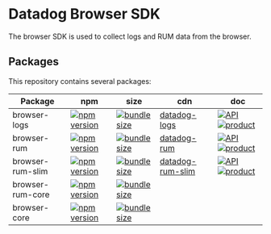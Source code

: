 # Datadog Browser SDK

The browser SDK is used to collect logs and RUM data from the browser.

## Packages

This repository contains several packages:

| Package          | npm                      | size                     | cdn                    | doc                                 |
| ---------------- | ------------------------ | ------------------------ | ---------------------- | ----------------------------------- |
| browser-logs     | [![npm version][01]][02] | [![bundle size][03]][04] | [datadog-logs][05]     | [![API][1]][07] [![product][2]][08] |
| browser-rum      | [![npm version][11]][12] | [![bundle size][13]][14] | [datadog-rum][15]      | [![API][1]][17] [![product][2]][18] |
| browser-rum-slim | [![npm version][21]][22] | [![bundle size][23]][24] | [datadog-rum-slim][25] | [![API][1]][27] [![product][2]][28] |
| browser-rum-core | [![npm version][51]][52] | [![bundle size][53]][54] |                        |
| browser-core     | [![npm version][41]][42] | [![bundle size][43]][44] |                        |

[1]: https://github.githubassets.com/favicons/favicon.png
[2]: https://imgix.datadoghq.com/img/favicons/favicon-32x32.png
[01]: https://badge.fury.io/js/%40datadog%2Fbrowser-logs.svg
[02]: https://badge.fury.io/js/%40datadog%2Fbrowser-logs
[03]: https://badgen.net/bundlephobia/minzip/@datadog/browser-logs
[04]: https://bundlephobia.com/result?p=@datadog/browser-logs
[05]: https://www.datadoghq-browser-agent.com/datadog-logs.js
[07]: ./packages/logs/README.md
[08]: https://docs.datadoghq.com/logs/log_collection/javascript/?tab=npm
[11]: https://badge.fury.io/js/%40datadog%2Fbrowser-rum.svg
[12]: https://badge.fury.io/js/%40datadog%2Fbrowser-rum
[13]: https://badgen.net/bundlephobia/minzip/@datadog/browser-rum
[14]: https://bundlephobia.com/result?p=@datadog/browser-rum
[15]: https://www.datadoghq-browser-agent.com/datadog-rum.js
[17]: ./packages/rum/README.md
[18]: https://docs.datadoghq.com/real_user_monitoring/
[21]: https://badge.fury.io/js/%40datadog%2Fbrowser-rum-slim.svg
[22]: https://badge.fury.io/js/%40datadog%2Fbrowser-rum-slim
[23]: https://badgen.net/bundlephobia/minzip/@datadog/browser-rum-slim
[24]: https://bundlephobia.com/result?p=@datadog/browser-rum-slim
[25]: https://www.datadoghq-browser-agent.com/datadog-rum-slim.js
[27]: ./packages/rum-slim/README.md
[28]: https://docs.datadoghq.com/real_user_monitoring/
[41]: https://badge.fury.io/js/%40datadog%2Fbrowser-core.svg
[42]: https://badge.fury.io/js/%40datadog%2Fbrowser-core
[43]: https://badgen.net/bundlephobia/minzip/@datadog/browser-core
[44]: https://bundlephobia.com/result?p=@datadog/browser-core
[51]: https://badge.fury.io/js/%40datadog%2Fbrowser-rum-core.svg
[52]: https://badge.fury.io/js/%40datadog%2Fbrowser-rum-core
[53]: https://badgen.net/bundlephobia/minzip/@datadog/browser-rum-core
[54]: https://bundlephobia.com/result?p=@datadog/browser-rum-core
